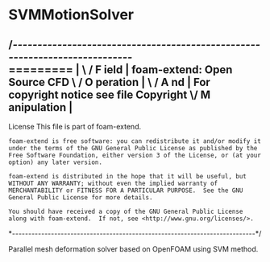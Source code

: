 # SVMMotionSolver

/*---------------------------------------------------------------------------*\
  =========                 |
  \\      /  F ield         | foam-extend: Open Source CFD
   \\    /   O peration     |
    \\  /    A nd           | For copyright notice see file Copyright
     \\/     M anipulation  |
-------------------------------------------------------------------------------
License
    This file is part of foam-extend.

    foam-extend is free software: you can redistribute it and/or modify it
    under the terms of the GNU General Public License as published by the
    Free Software Foundation, either version 3 of the License, or (at your
    option) any later version.

    foam-extend is distributed in the hope that it will be useful, but
    WITHOUT ANY WARRANTY; without even the implied warranty of
    MERCHANTABILITY or FITNESS FOR A PARTICULAR PURPOSE.  See the GNU
    General Public License for more details.

    You should have received a copy of the GNU General Public License
    along with foam-extend.  If not, see <http://www.gnu.org/licenses/>.

\*---------------------------------------------------------------------------*/

Parallel mesh deformation solver based on OpenFOAM using SVM method.
